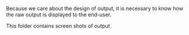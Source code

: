 Because we care about the design of output, it is necessary to know how the raw output is displayed to the end-user. 

This folder contains screen shots of output. 